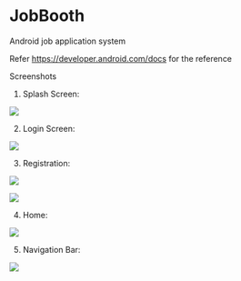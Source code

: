 # JobBooth
Android job application system

Refer https://developer.android.com/docs for the reference 

Screenshots 

1. Splash Screen:

![](images/splash.png)


2. Login Screen:

![](images/login.png)


3. Registration:

![](images/registration.png)

![](images/registrtion2.png)

4. Home:

![](images/home.png)

5. Navigation Bar:

![](images/navigation.png)
